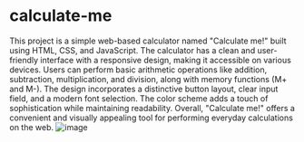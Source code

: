 # calculate-me
This project is a simple web-based calculator named "Calculate me!" built using HTML, CSS, and JavaScript. The calculator has a clean and user-friendly interface with a responsive design, making it accessible on various devices. Users can perform basic arithmetic operations like addition, subtraction, multiplication, and division, along with memory functions (M+ and M-). The design incorporates a distinctive button layout, clear input field, and a modern font selection. The color scheme adds a touch of sophistication while maintaining readability. Overall, "Calculate me!" offers a convenient and visually appealing tool for performing everyday calculations on the web.
![image](https://github.com/barnalii/calculate-me/assets/130478611/c15cbb72-f602-44c5-8e09-f63645bb4b2b)
